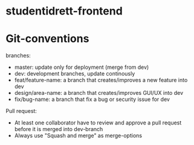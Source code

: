 # studentidrett-frontend


# Git-conventions

branches:

- master: update only for deployment (merge from dev)
- dev: development branches, update continously
- feat/feature-name: a branch that creates/improves a new feature into dev
- design/area-name: a branch that creates/improves GUI/UX into dev
- fix/bug-name: a branch that fix a bug or security issue for dev

Pull request:

- At least one collaborator have to review and approve a pull request before it is merged into dev-branch
- Always use "Squash and merge" as merge-options
